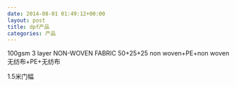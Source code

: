 ```yaml
---
date: 2014-08-01 01:49:12+00:00
layout: post
title: dpf产品
categories: 产品
---
```


100gsm 3 layer NON-WOVEN FABRIC
50+25+25
non woven+PE+non woven
无纺布+PE+无纺布

1.5米门幅